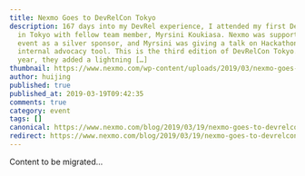 ```yaml
---
title: Nexmo Goes to DevRelCon Tokyo
description: 167 days into my DevRel experience, I attended my first DevRelCon
  in Tokyo with fellow team member, Myrsini Koukiasa. Nexmo was supporting the
  event as a silver sponsor, and Myrsini was giving a talk on Hackathons as an
  internal advocacy tool. This is the third edition of DevRelCon Tokyo. This
  year, they added a lightning […]
thumbnail: https://www.nexmo.com/wp-content/uploads/2019/03/nexmo-goes-to-devrelcon-tyo.jpg
author: huijing
published: true
published_at: 2019-03-19T09:42:35
comments: true
category: event
tags: []
canonical: https://www.nexmo.com/blog/2019/03/19/nexmo-goes-to-devrelcon-tokyo-2019-dr
redirect: https://www.nexmo.com/blog/2019/03/19/nexmo-goes-to-devrelcon-tokyo-2019-dr
---
```

Content to be migrated...